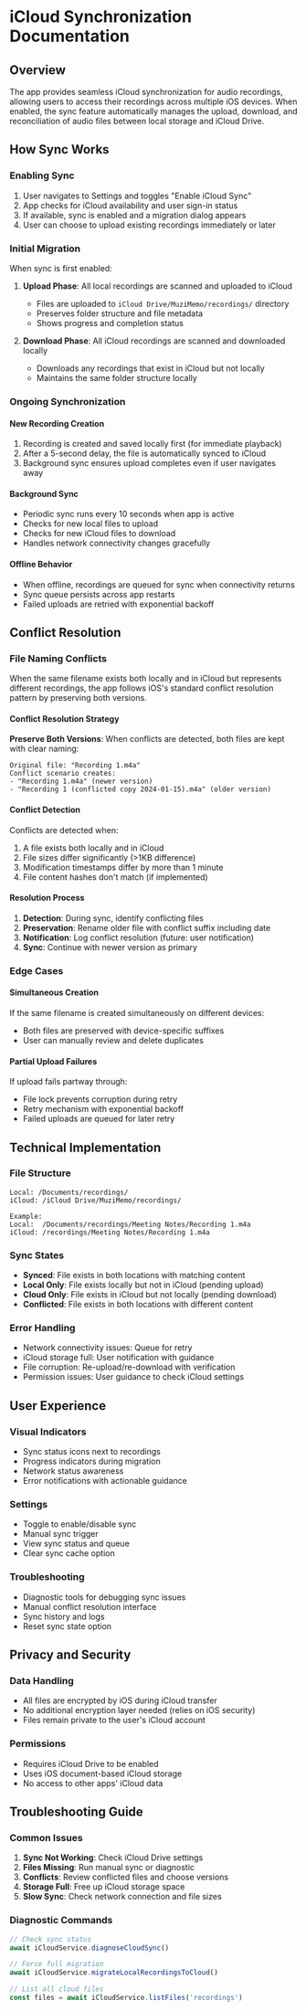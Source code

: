 # iCloud Synchronization Documentation

## Overview

The app provides seamless iCloud synchronization for audio recordings, allowing users to access their recordings across multiple iOS devices. When enabled, the sync feature automatically manages the upload, download, and reconciliation of audio files between local storage and iCloud Drive.

## How Sync Works

### Enabling Sync

1. User navigates to Settings and toggles "Enable iCloud Sync"
2. App checks for iCloud availability and user sign-in status
3. If available, sync is enabled and a migration dialog appears
4. User can choose to upload existing recordings immediately or later

### Initial Migration

When sync is first enabled:

1. **Upload Phase**: All local recordings are scanned and uploaded to iCloud
   - Files are uploaded to `iCloud Drive/MuziMemo/recordings/` directory
   - Preserves folder structure and file metadata
   - Shows progress and completion status

2. **Download Phase**: All iCloud recordings are scanned and downloaded locally
   - Downloads any recordings that exist in iCloud but not locally
   - Maintains the same folder structure locally

### Ongoing Synchronization

#### New Recording Creation

1. Recording is created and saved locally first (for immediate playback)
2. After a 5-second delay, the file is automatically synced to iCloud
3. Background sync ensures upload completes even if user navigates away

#### Background Sync

- Periodic sync runs every 10 seconds when app is active
- Checks for new local files to upload
- Checks for new iCloud files to download
- Handles network connectivity changes gracefully

#### Offline Behavior

- When offline, recordings are queued for sync when connectivity returns
- Sync queue persists across app restarts
- Failed uploads are retried with exponential backoff

## Conflict Resolution

### File Naming Conflicts

When the same filename exists both locally and in iCloud but represents different recordings, the app follows iOS's standard conflict resolution pattern by preserving both versions.

#### Conflict Resolution Strategy

**Preserve Both Versions**: When conflicts are detected, both files are kept with clear naming:

```
Original file: "Recording 1.m4a"
Conflict scenario creates:
- "Recording 1.m4a" (newer version)
- "Recording 1 (conflicted copy 2024-01-15).m4a" (older version)
```

#### Conflict Detection

Conflicts are detected when:

1. A file exists both locally and in iCloud
2. File sizes differ significantly (>1KB difference)
3. Modification timestamps differ by more than 1 minute
4. File content hashes don't match (if implemented)

#### Resolution Process

1. **Detection**: During sync, identify conflicting files
2. **Preservation**: Rename older file with conflict suffix including date
3. **Notification**: Log conflict resolution (future: user notification)
4. **Sync**: Continue with newer version as primary

### Edge Cases

#### Simultaneous Creation

If the same filename is created simultaneously on different devices:

- Both files are preserved with device-specific suffixes
- User can manually review and delete duplicates

#### Partial Upload Failures

If upload fails partway through:

- File lock prevents corruption during retry
- Retry mechanism with exponential backoff
- Failed uploads are queued for later retry

## Technical Implementation

### File Structure

```
Local: /Documents/recordings/
iCloud: /iCloud Drive/MuziMemo/recordings/

Example:
Local:  /Documents/recordings/Meeting Notes/Recording 1.m4a
iCloud: /recordings/Meeting Notes/Recording 1.m4a
```

### Sync States

- **Synced**: File exists in both locations with matching content
- **Local Only**: File exists locally but not in iCloud (pending upload)
- **Cloud Only**: File exists in iCloud but not locally (pending download)
- **Conflicted**: File exists in both locations with different content

### Error Handling

- Network connectivity issues: Queue for retry
- iCloud storage full: User notification with guidance
- File corruption: Re-upload/re-download with verification
- Permission issues: User guidance to check iCloud settings

## User Experience

### Visual Indicators

- Sync status icons next to recordings
- Progress indicators during migration
- Network status awareness
- Error notifications with actionable guidance

### Settings

- Toggle to enable/disable sync
- Manual sync trigger
- View sync status and queue
- Clear sync cache option

### Troubleshooting

- Diagnostic tools for debugging sync issues
- Manual conflict resolution interface
- Sync history and logs
- Reset sync state option

## Privacy and Security

### Data Handling

- All files are encrypted by iOS during iCloud transfer
- No additional encryption layer needed (relies on iOS security)
- Files remain private to the user's iCloud account

### Permissions

- Requires iCloud Drive to be enabled
- Uses iOS document-based iCloud storage
- No access to other apps' iCloud data

## Troubleshooting Guide

### Common Issues

1. **Sync Not Working**: Check iCloud Drive settings
2. **Files Missing**: Run manual sync or diagnostic
3. **Conflicts**: Review conflicted files and choose versions
4. **Storage Full**: Free up iCloud storage space
5. **Slow Sync**: Check network connection and file sizes

### Diagnostic Commands

```typescript
// Check sync status
await iCloudService.diagnoseCloudSync()

// Force full migration
await iCloudService.migrateLocalRecordingsToCloud()

// List all cloud files
const files = await iCloudService.listFiles('recordings')
```
